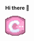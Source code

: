 ### Hi there 👋

<!--
**rinderukun/rinderukun** is a ✨ _special_ ✨ repository because its `README.md` (this file) appears on your GitHub profile.

Here are some ideas to get you started:

- 🔭 I’m currently working on ...
- 🌱 I’m currently learning ...
- 👯 I’m looking to collaborate on ...
- 🤔 I’m looking for help with ...
- 💬 Ask me about ...
- 📫 How to reach me: ...
- 😄 Pronouns: ...
- ⚡ Fun fact: ...
-->
![cpp](https://github.com/rinderukun/rinderukun/blob/866a7c68337e38e7b609078f92b6f27b02dc67c9/cpp.gif)
